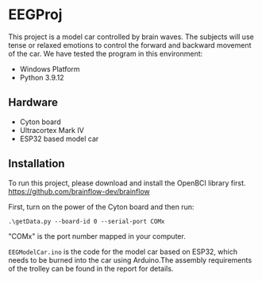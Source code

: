# EEGProj

This project is a model car controlled by brain waves. The subjects will use tense or relaxed emotions to control the forward and backward movement of the car. 
We have tested the program in this environment:
* Windows Platform
* Python 3.9.12

Hardware
------------
* Cyton board
* Ultracortex Mark IV
* ESP32 based model car

Installation
------------
To run this project, please download and install the OpenBCI library first. https://github.com/brainflow-dev/brainflow

First, turn on the power of the Cyton board and then run:
    <pre>```.\getData.py --board-id 0 --serial-port COMx```</pre>
"COMx" is the port number mapped in your computer.

`EEGModelCar.ino` is the code for the model car based on ESP32, which needs to be burned into the car using Arduino.The assembly requirements of the trolley can be found in the report for details.
